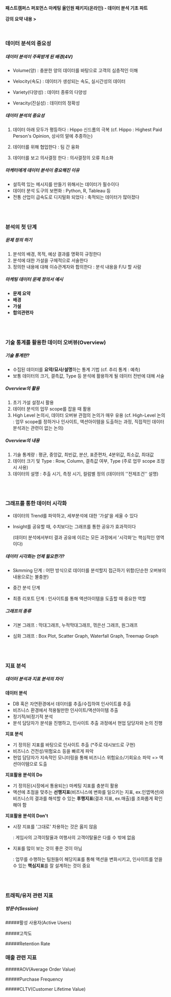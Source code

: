 **패스트캠퍼스 퍼포먼스 마케팅 올인원 패키지(온라인) - 데이터 분석 기초 파트**

**강의 요약 내용 >**

<br/>

### 데이터 분석의 중요성

##### 데이터 분석이 주목받게 된 배경(4V)

- Volume(양) : 충분한 양의 데이터를 바탕으로 고객의 심층적인 이해

- Velocity(속도) : 데이터가 생성되는 속도, 실시간성의 데이터

- Variety(다양성) : 데이터 종류의 다양성

- Veracity(진실성) : 데이터의 정확성


##### 데이터 분석의 중요성

1. 데이터 아래 모두가 평등하다 : Hippo 신드롬의 극복 (cf. Hippo : Highest Paid Person's Opinion, 상사의 말에 추종하는)

2. 데이터를 위해 협업한다 : 팀 간 융화

3. 데이터를 보고 의사결정 한다 : 의사결정의 오류 최소화


##### 마케터에게 데이터 분석이 중요해진 이유

- 설득력 있는 메시지를 만들기 위해서는 데이터가 필수이다
- 데이터 분석 도구의 보편화 : Python, R, Tableau 등
- 전통 산업이 급속도로 디지털화 되었다 : 축적되는 데이터가 많아졌다

<br/>

<br/>

### 분석의 첫 단계

##### **문제 정의 하기**

1. 분석의 배경, 목적, 예상 결과를 명확히 규정한다
2. 분석에 대한 가설을 구체적으로 서술한다
3. 정의한 내용에 대해 이슈관계자와 합의한다 : 분석 내용을 F/U 할 사람

##### **마케팅 데이터 문제 정의서 예시**

- **문제 요약**
- **배경**
- **가설**
- **합의관련자**

<br />

<br />

### 기술 통계를 활용한 데이터 오버뷰(Overview)

##### 기술 통계란?

- 수집된 데이터를 **요약/묘사/설명**하는 통계 기법 (cf. 추리 통계 : 예측)
- 보통 데이터의 크기, 결측값, Type 등 분석에 활용하게 될 데이터 전반에 대해 서술

##### Overview의 활용

1. 초기 가설 설정시 활용
2. 데이터 분석의 업무 scope를 잡을 때 활용
3. High Level 논의시, 데이터 오버뷰 관점의 논의가 매우 유용 (cf. High-Level 논의 : 업무 scope를 정하거나 인사이트, 액션아이템을 도출하는 과정, 직접적인 데이터 분석과는 관련이 없는 논의)

##### Overview의 내용

1. 기술 통계량 : 평균, 중앙값, 최빈값, 분산, 표준편차, 4분위값, 최소값, 최대값
2. 데이터 크기 및  Type : Row, Column, 결측값 여부, Type (주로 업무 scope 조정시 사용)
3. 데이터의 설명 : 추출 시기, 측정 시기, 컬럼별 정의 (데이터의 ''전제조건'' 설명)

<br />

<br />

### 그래프를 통한 데이터 시각화

- 데이터의 Trend를 파악하고, 세부분석에 대한 '가설'을 세울 수 있다

- Insight를 공유할 때, 수치보다는 그래프를 통한 공유가 효과적이다

  (데이터 분석에서부터 결과 공유에 이르는 모든 과정에서 '시각화'는 핵심적인 영역이다)

##### 데이터 시각화는 언제 필요한가?

- Skmming 단계 : 어떤 방식으로 데이터를 분석할지 접근하기 위함(단순한 오버뷰의 내용으로는 불충분)

- 중간 분석 단계

- 최종 리포트 단계 : 인사이트를 통해 액션아이템을 도출할 때 중요한 역할

##### 그래프의 종류

- 기본 그래프 : 막대그래프, 누적막대그래프, 꺾은선 그래프, 원그래프

- 심화 그래프 : Box Plot, Scatter Graph, Waterfall Graph, Treemap Graph

<br />

<br />

### 지표 분석

##### 데이터 분석과 지표 분석의 차이

**데이터 분석**

- DB 혹은 자연환경에서 데이터를 추출/수집하여 인사이트를 추출
- 비즈니스 환경에서 적용될만한 인사이트/액션아이템 추출
- 정기적/비정기적 분석
- 분석 담당자가 분석을 진행하고, 인사이트 추출 과정에서 현업 담당자와 논의 진행

**지표 분석**

- 기 정의된 지표를 바탕으로 인사이트 추출 (*주로 대시보드로 구현)
- 비즈니스 건전성/위험요소 등을 빠르게 파악
- 현업 담당자가 지속적인 모니터링을 통해 비즈니스 위험요소/기회요소 파악 => 액션아이템으로 도출

**지표활용 분석의 Do**

- 기 정의된(시장에서 통용되는) 마케팅 지표를 충분히 활용
- 액션에 초점을 맞추는 **선행지표**(비즈니스에 변화를 일으키는 지표, ex.인앱액션)와 비즈니스의 결과를 해석할 수 있는 **후행지표**(결과 지표, ex.매출)를 조화롭게 확인해야 함

**지표활용 분석의 Don't**

- 시장 지표를 '그대로' 차용하는 것은 옳지 않음 

  : 게임사의 고객이탈율과 여행사의 고객이탈율은 다를 수 밖에 없음

- 지표를 많이 보는 것이 좋은 것이 아님 

  : 업무를 수행하는 팀원들이 해당지표를 통해 액션을 변화시키고, 인사이트를 얻을 수 있는 **핵심지표**를 잘 설계하는 것이 중요

<br />

<br />

### 트래픽/유저 관련 지표

##### 방문수(Session)

#####활성 사용자(Active Users)

#####고착도

#####Retention Rate



### 매출 관련 지표

#####AOV(Average Order Value)

#####Purchase Frequency

#####CLTV(Customer Lifetime Value)

